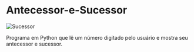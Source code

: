 # Antecessor-e-Sucessor
![Sucessor](https://user-images.githubusercontent.com/121234114/217278752-bf68a8de-6a23-4f6d-b743-f7a3f545ab82.png)

Programa em Python que lê um número digitado pelo usuário e mostra seu antecessor e sucessor.

